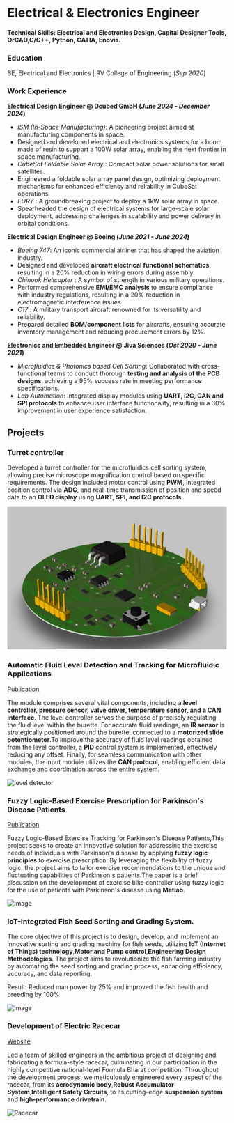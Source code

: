 # Electrical & Electronics Engineer

#### Technical Skills: Electrical and Electronics Design, Capital Designer Tools, OrCAD,C/C++, Python, CATIA, Enovia.

### Education 
BE, Electrical and Electronics | RV College of Engineering (_Sep 2020_)

### Work Experience 
**Electrical Design Engineer @ Dcubed GmbH (_June 2024 - December 2024_)**
- *ISM (In-Space Manufacturing)*:  A pioneering project aimed at manufacturing components in space.
- Designed and developed electrical and electronics systems for a boom made of resin to support a 100W solar array, enabling the next frontier in space manufacturing.
- *CubeSat Foldable Solar Array* : Compact solar power solutions for small satellites.
- Engineered a foldable solar array panel design, optimizing deployment mechanisms for enhanced efficiency and reliability in CubeSat operations.
- *FURY* : A groundbreaking project to deploy a 1kW solar array in space.
- Spearheaded the design of electrical systems for large-scale solar deployment, addressing challenges in scalability and power delivery in orbital conditions.
  
**Electrical Design Engineer @ Boeing (_June 2021 - June 2024_)**
- *Boeing 747*: An iconic commercial airliner that has shaped the aviation industry.
- Designed and developed **aircraft electrical functional schematics**, resulting in a 20% reduction in wiring errors during assembly.
- *Chinook Helicopter* : A symbol of strength in various military operations.
- Performed comprehensive **EMI/EMC analysis** to ensure compliance with industry regulations, resulting in a 20% reduction in electromagnetic interference issues. 
- *C17* : A military transport aircraft renowned for its versatility and reliability.
- Prepared detailed **BOM/component lists** for aircrafts, ensuring accurate inventory management and reducing procurement errors by 12%.

**Electronics and Embedded Engineer @ Jiva Sciences (_Oct 2020 - June 2021_)**
- *Microfluidics & Photonics based Cell Sorting*: Collaborated with cross-functional teams to conduct thorough **testing and analysis of the PCB designs**, achieving a 95% success rate in meeting performance specifications.
- *Lab Automation*: Integrated display modules using **UART, I2C, CAN and SPI protocols** to enhance user interface functionality, resulting in a 30% improvement in user experience satisfaction.

## Projects
### Turret controller
Developed a turret controller for the microfluidics cell sorting system, allowing precise microscope magnification control based on specific requirements. The design included motor control using **PWM**, integrated position control via **ADC**, and real-time transmission of position and speed data to an **OLED display** using **UART, SPI, and I2C protocols**.

![Turret controller](/Assets/img/pcb.JPG)

### Automatic Fluid Level Detection and Tracking for Microfluidic Applications
[Publication](https://www.mdpi.com/1424-8220/22/11/4240)

The module comprises several vital components, including a **level controller, pressure sensor, valve driver, temperature sensor, and a CAN interface**. The level controller serves the purpose of precisely regulating the fluid level within the burette. For accurate fluid readings, an **IR sensor** is strategically positioned around the burette, connected to a **motorized slide potentiometer**.To improve the accuracy of fluid level readings obtained from the level controller, a **PID** control system is implemented, effectively reducing any offset. Finally, for seamless communication with other modules, the input module utilizes the **CAN protocol**, enabling efficient data exchange and coordination across the entire system.

![level detector](https://github.com/MahimashreePrabhakar/Portfolio/assets/139842289/6a272702-bb7d-4804-8e08-0637737ff330)


###  Fuzzy Logic-Based Exercise Prescription for Parkinson's Disease Patients
[Publication](https://www.researchgate.net/publication/340546663_Fuzzy_logic_in_sports_A_Review_and_an_Illustrative_Case_Study_in_the_Field_of_cycling)

Fuzzy Logic-Based Exercise Tracking for Parkinson's Disease Patients,This project seeks to create an innovative solution for addressing the exercise needs of individuals with Parkinson's disease by applying **fuzzy logic principles** to exercise prescription. By leveraging the flexibility of fuzzy logic, the project aims to tailor exercise recommendations to the unique and fluctuating capabilities of Parkinson's patients.The paper is a brief discussion on the development of exercise bike controller using fuzzy logic for the use of patients with Parkinson's disease using **Matlab**.

![image](https://github.com/MahimashreePrabhakar/Portfolio/assets/139842289/b83bf0fa-7088-4e5f-aa03-2f0c87c91854)


### IoT-Integrated Fish Seed Sorting and Grading System.

The core objective of this project is to design, develop, and implement an innovative sorting and grading machine for fish seeds, utilizing **IoT (Internet of Things) technology**,**Motor and Pump control**,**Engineering Design Methodologies**. The project aims to revolutionize the fish farming industry by automating the seed sorting and grading process, enhancing efficiency, accuracy, and data reporting.

Result: Reduced man power by 25% and improved the fish health and breeding by 100%

![image](https://github.com/MahimashreePrabhakar/Portfolio/assets/139842289/b7a24baf-4526-4a1f-bbfe-0c27f76cfe07)


### Development of Electric Racecar
[Website](https://teamchimera.in/)

Led a team of skilled engineers in the ambitious project of designing and fabricating a formula-style racecar, culminating in our participation in the highly competitive national-level Formula Bharat competition. Throughout the development process, we meticulously engineered every aspect of the racecar, from its **aerodynamic body**,**Robust Accumulator System**,**Intelligent Safety Circuits**, to its cutting-edge **suspension system** and **high-performance drivetrain**.

![Racecar](https://github.com/MahimashreePrabhakar/Portfolio/assets/139842289/0c6b5558-1773-450b-9685-de0cd421f553)
